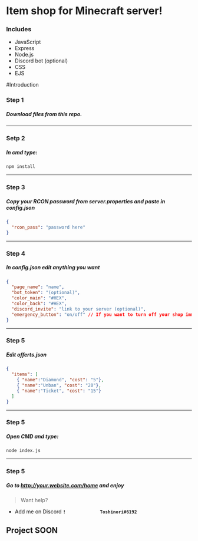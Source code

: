 # Item shop for Minecraft server!

### Includes

- JavaScript
- Express
- Node.js
- Discord bot (optional)
- CSS
- EJS


#Introduction


### Step 1
##### Download files from this repo.

---

### Setp 2
##### In cmd type:
```bat
npm install 
```

---

### Step 3
##### Copy your RCON password from server.properties and paste in **config.json**
```json
{
  "rcon_pass": "password here"
}
```

---

### Step 4
##### In **config.json** edit anything you want
```json
{
  "page_name": "name",
  "bot_token": "(optional)",
  "color_main": "#HEX",
  "color_back": "#HEX",
  "discord_invite": "link to your server (optional)",
  "emergency_button": "on/off" // If you want to turn off your shop immediately
}
```

---

### Step 5
##### Edit **offerts.json** 
```json
{
  "items": [
    { "name":"Diamond", "cost": "5"},
    { "name":"Unban", "cost": "20"},
    { "name":"Ticket", "cost": "15"}
  ]
}
```

---

### Step 5
##### Open CMD and type:
```bat
node index.js
```

---

### Step 5
##### Go to http://your.website.com/home and **enjoy**




> Want help?
- Add me on Discord **`!             Toshinori#6192`**


## **Project SOON**

